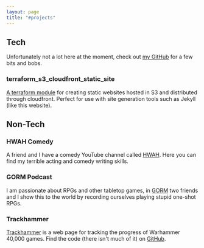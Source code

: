 ```yaml
---
layout: page
title: "#projects"
---
```

## Tech

Unfortunately not a lot here at the moment, check out [my GitHub](https://github.com/george-richardson) for a few bits and bobs.

### terraform_s3_cloudfront_static_site

[A terraform module](https://github.com/george-richardson/terraform_s3_cloudfront_static_site) for creating static websites hosted in S3 and distributed through cloudfront. Perfect for use with site generation tools such as Jekyll (like this website). 

## Non-Tech

### HWAH Comedy

A friend and I have a comedy YouTube channel called [HWAH](https://www.youtube.com/channel/UCIFZsLnzYXQ9EXtsXbh7vVA). Here you can find my terrible acting and comedy writing skills. 

### GORM Podcast

I am passionate about RPGs and other tabletop games, in [GORM](https://gormpodcast.com/) two friends and I show this to the world by recording ourselves playing stupid one-shot RPGs. 

### Trackhammer

[Trackhammer](https://trackhammer.gjhr.me/) is a web page for tracking the progress of Warhammer 40,000 games. Find the code (there isn't much of it) on [GitHub](https://github.com/george-richardson/trackhammer).